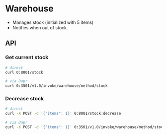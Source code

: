 # Warehouse

- Manages stock (initialized with 5 items)
- Notifies when out of stock


## API

### Get current stock

```sh
# direct
curl 0:8001/stock

# via Dapr
curl 0:3501/v1.0/invoke/warehouse/method/stock
```

### Decrease stock

```sh
# direct
curl -X POST -d '{"items": 1}' 0:8001/stock:decrease

# via Dapr
curl -X POST -d '{"items": 1}' 0:3501/v1.0/invoke/warehouse/method/stock:decrease
```

